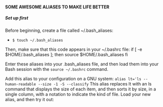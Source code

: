 #### SOME AWESOME ALIASES TO MAKE LIFE BETTER

##### Set up first
Before beginning, create a file called ~/.bash_aliases:
- `$ touch ~/.bash_aliases`

Then, make sure that this code appears in your ~/.bashrc file:
if [ -e $HOME/.bash_aliases ]; then
    source $HOME/.bash_aliases
fi

Enter these aliases into your .bash_aliases file, and then load them into your Bash session with the `source ~/.bashrc` command.

Add this alias to your configuration on a GNU system:
`alias lt='ls --human-readable --size -1 -S --classify`
This alias replaces lt with an ls command that displays the size of each item, and then sorts it by size, in a single column, with a notation to indicate the kind of file. Load your new alias, and then try it out:

